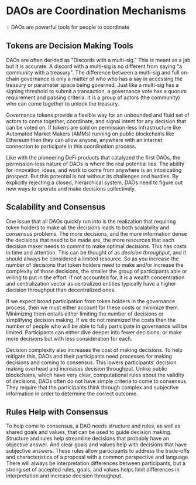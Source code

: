 # DAOs are Coordination Mechanisms

<aside>
💡 DAOs are powerful tools for people to coordinate

</aside>

## Tokens are Decision Making Tools

DAOs are often derided as "Discords with a multi-sig." This is meant as a jab but it is accurate. A discord with a multi-sig is no different from saying “a community with a treasury". The difference between a multi-sig and full on-chain governance is only a matter of who who has a say in accessing the treasury or parameter space being governed. Just like a multi-sig has a signing threshold to submit a transaction, a governance vote has a quorum requirement and passing criteria. It is a group of actors (the community) who can come together to unlock the treasury.

Governance tokens provide a flexible way for an unbounded and fluid set of actors to come together, coordinate, and signal intent for any decision that can be voted on. If tokens are sold on permission-less infrastructure like Automated Market Makers (AMMs) running on public blockchains like Ethereum then they can allow anyone, anywhere with an internet connection to participate in this coordination process.

Like with the pioneering DeFi products that catalyzed the first DAOs, the permission-less nature of DAOs is where the real potential lies. The ability for innovation, ideas, and work to come from anywhere is an intoxicating prospect. But this potential is not without its challenges and hurdles. By explicitly rejecting a closed, hierarchical system, DAOs need to figure out new ways to operate and make decisions collectively. 

## Scalability and Consensus

One issue that all DAOs quickly run into is the realization that requiring token holders to make all the decisions leads to both scalability and consensus problems. The more decisions, and the more information dense the decisions that need to be made are, the more resources that each decision maker needs to commit to make optimal decisions. This has costs in time and attention. This can be thought of as *decision throughput*, and it should always be considered a limited resource. So as you increase the number of decisions that token holders need to make and/or increase the complexity of those decisions, the smaller the group of participants able or willing to put in the effort. If not accounted for, it is a wealth concentration and centralization vector as centralized entities typically have a higher decision throughput than decentralized ones.

If we expect broad participation from token holders in the governance process, then we must either account for these costs or minimize them. Minimizing them entails either limiting the number of decisions or simplifying decision making. If we do not minimized the costs then the number of people who will be able to fully participate in governance will be limited.  Participants can either dive deeper into fewer decisions, or make more decisions but with less consideration for each.

Decision complexity also increases the cost of making decisions. To help mitigate this, DAOs and their participants need processes for making decisions and coming to consensus. This lowers participants’ decision making overhead and increases decision throughput.  Unlike public blockchains, which have very clear, computational rules about the validity of decisions, DAOs often do not have simple criteria to come to consensus. They require that the participants think through complex and subjective information in order to determine the correct outcome. 

## Rules Help with Consensus

To help come to consensus, a DAO needs structure and rules, as well as shared goals and values, that can be used to guide decision making. Structure and rules help streamline decisions that probably have an objective answer. And clear goals and values help with decisions that have subjective answers. These rules allow participants to address the trade-offs and characteristics of a proposal with a common perspective and language. There will always be interpretation differences between participants, but a strong set of accepted rules, goals, and values helps limit differences in interpretation and increase decision throughput.